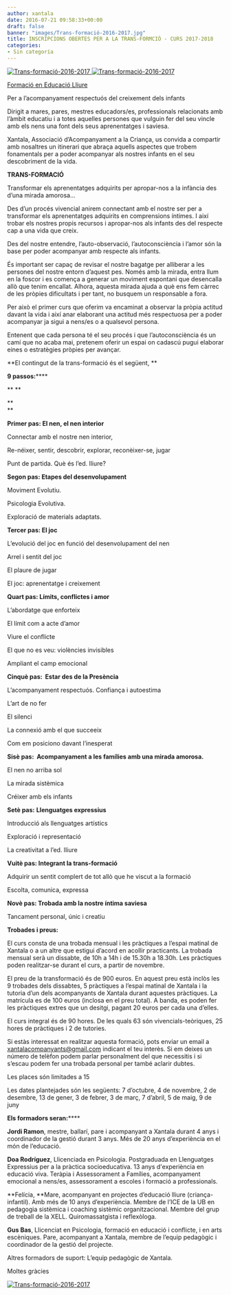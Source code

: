 ```yaml
---
author: xantala
date: 2016-07-21 09:58:33+00:00
draft: false
banner: "images/Trans-formació-2016-2017.jpg"
title: INSCRIPCIONS OBERTES PER A LA TRANS-FORMCIÓ - CURS 2017-2018
categories:
- Sin categoría
---
```


[![Trans-formació-2016-2017](http://www.xantala.es/wp-content/uploads/2016/07/Trans-formació-2016-2017.jpg)
](http://www.xantala.es/curs-anual-de-trans-formacio/)[![Trans-formació-2016-2017](http://www.xantala.es/wp-content/uploads/2016/07/Trans-formació-2016-2017.jpg)
](http://www.xantala.es/curs-anual-de-trans-formacio/)









[Formació en Educació Lliure](http://www.xantala.es/curs-anual-de-trans-formacio/)




Per a l’acompanyament respectuós del creixement dels infants




Dirigit a mares, pares, mestres educadors/es, professionals relacionats amb l’àmbit educatiu i a totes aquelles persones que vulguin fer del seu vincle amb els nens una font dels seus aprenentatges i saviesa.




Xantala, Associació d’Acompanyament a la Criança, us convida a compartir amb nosaltres un itinerari que abraça aquells aspectes que trobem fonamentals per a poder acompanyar als nostres infants en el seu descobriment de la vida.







**TRANS-FORMACIÓ**




Transformar els aprenentatges adquirits per apropar-nos a la infància des d’una mirada amorosa…




Des d’un procés vivencial anirem connectant amb el nostre ser per a transformar els aprenentatges adquirits en comprensions íntimes. I així trobar els nostres propis recursos i apropar-nos als infants des del respecte cap a una vida que creix.




Des del nostre entendre, l’auto-observació, l’autoconsciència i l’amor són la base per poder acompanyar amb respecte als infants.




És important ser capaç de revisar el nostre bagatge per alliberar a les persones del nostre entorn d’aquest pes. Només amb la mirada, entra llum en la foscor i es comença a generar un moviment espontani que desencalla allò que tenim encallat. Alhora, aquesta mirada ajuda a què ens fem càrrec de les pròpies dificultats i per tant, no busquem un responsable a fora.




Per això el primer curs que oferim va encaminat a observar la pròpia actitud davant la vida i així anar elaborant una actitud més respectuosa per a poder acompanyar ja sigui a nens/es o a qualsevol persona.




Entenent que cada persona té el seu procés i que l’autoconsciència és un camí que no acaba mai, pretenem oferir un espai on cadascú pugui elaborar eines o estratègies pròpies per avançar.







**El contingut de la trans-formació és el següent, **




**9 passos:******




** **






**  
**




**Primer pas: El nen, el nen interior**

Connectar amb el nostre nen interior,

Re-néixer, sentir, descobrir, explorar, reconèixer-se, jugar

Punt de partida. Què és l’ed. lliure?

**Segon pas: Etapes del desenvolupament**

Moviment Evolutiu.

Psicologia Evolutiva.

Exploració de materials adaptats.

**Tercer pas: El joc**

L’evolució del joc en funció del desenvolupament del nen

Arrel i sentit del joc

El plaure de jugar

El joc: aprenentatge i creixement

**Quart pas: Límits, conflictes i amor**

L’abordatge que enforteix

El límit com a acte d’amor

Viure el conflicte

El que no es veu: violències invisibles

Ampliant el camp emocional



**Cinquè pas:  Estar des de la Presència**

L’acompanyament respectuós. Confiança i autoestima

L’art de no fer

El silenci

La connexió amb el que succeeix

Com em posiciono davant l’inesperat

**Sisè pas:  Acompanyament a les famílies amb una mirada amorosa.**

El nen no arriba sol

La mirada sistèmica

Créixer amb els infants

**Setè pas:** **Llenguatges expressius**

Introducció als llenguatges artístics

Exploració i representació

La creativitat a l’ed. lliure

**Vuitè pas: Integrant la trans-formació**

Adquirir un sentit complert de tot allò que he viscut a la formació

Escolta, comunica, expressa

**Novè pas: Trobada amb la nostre íntima saviesa**

Tancament personal, únic i creatiu













**Trobades i preus:**




El curs consta de una trobada mensual i les pràctiques a l’espai matinal de Xantala o a un altre que estigui d’acord en acollir practicants. La trobada mensual serà un dissabte, de 10h a 14h i de 15.30h a 18.30h. Les pràctiques poden realitzar-se durant el curs, a partir de novembre.







El preu de la transformació és de 900 euros. En aquest preu està inclòs les 9 trobades dels dissabtes, 5 pràctiques a l’espai matinal de Xantala i la tutoria d’un dels acompanyants de Xantala durant aquestes pràctiques. La matrícula es de 100 euros (inclosa en el preu total). A banda, es poden fer les pràctiques extres que un desitgi, pagant 20 euros per cada una d’elles.







El curs integral és de 90 hores. De les quals 63 són vivencials-teòriques, 25 hores de pràctiques i 2 de tutories.




Si estàs interessat en realitzar aquesta formació, pots enviar un email a [xantalacompanyants@gmail.com](mailto:xantalacompanyants@gmail.com) indicant el teu interès. Si em deixes un número de telèfon podem parlar personalment del que necessitis i si s’escau podem fer una trobada personal per també aclarir dubtes.




Les places són limitades a 15




Les dates plantejades són les següents: 7 d’octubre, 4 de novembre, 2 de desembre, 13 de gener, 3 de febrer, 3 de març, 7 d’abril, 5 de maig, 9 de juny







**Els formadors seran:******




**Jordi Ramon**, mestre, ballarí, pare i acompanyant a Xantala durant 4 anys i coordinador de la gestió durant 3 anys. Més de 20 anys d’experiència en el món de l’educació.




**Doa Rodríguez**, Llicenciada en Psicologia. Postgraduada en Llenguatges Expressius per a la pràctica socioeducativa. 13 anys d'experiència en educació viva. Teràpia i Assessorament a Famílies, acompanyament emocional a nens/es, assessorament a escoles i formació a professionals.




**Felícia, **Mare, acompanyant en projectes d’educació lliure (criança-infantil). Amb més de 10 anys d’experiència. Membre de l’ICE de la UB en pedagogia sistèmica i coaching sistèmic organitzacional. Membre del grup de treball de la XELL. Quiromassatgista i reflexòloga.




**Gus Bas**, Llicenciat en Psicologia, formació en educació i conflicte, i en arts escèniques. Pare, acompanyant a Xantala, membre de l’equip pedagògic i coordinador de la gestió del projecte.




Altres formadors de suport: L’equip pedagògic de Xantala.




Moltes gràcies

[![Trans-formació-2016-2017](http://www.xantala.es/wp-content/uploads/2016/07/Trans-formació-2016-2017.jpg)
](http://www.xantala.es/curs-anual-de-trans-formacio/)
